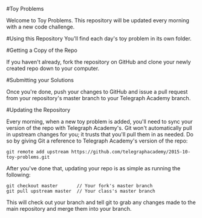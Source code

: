 #Toy Problems

Welcome to Toy Problems. This repository will be updated every morning with a new
code challenge.

#Using this Repository
You'll find each day's toy problem in its own folder.

#Getting a Copy of the Repo

If you haven't already, fork the repository on GitHub and clone your newly created
repo down to your computer. 

#Submitting your Solutions

Once you're done, push your changes to GitHub and issue a pull request from your
repository's master branch to your Telegraph Academy branch.

#Updating the Repository

Every morning, when a new toy problem is added, you'll need to sync your version of
the repo with Telegraph Academy's. Git won't automatically pull in upstream changes for
you; it trusts that you'll pull them in as needed. Do so by giving Git a reference
to Telegraph Academy's version of the repo:

    git remote add upstream https://github.com/telegraphacademy/2015-10-toy-problems.git

After you've done that, updating your repo is as simple as running the following:

    git checkout master       // Your fork's master branch
    git pull upstream master  // Your class's master branch

This will check out your branch and tell git to grab any changes made to the main
repository and merge them into your branch.
